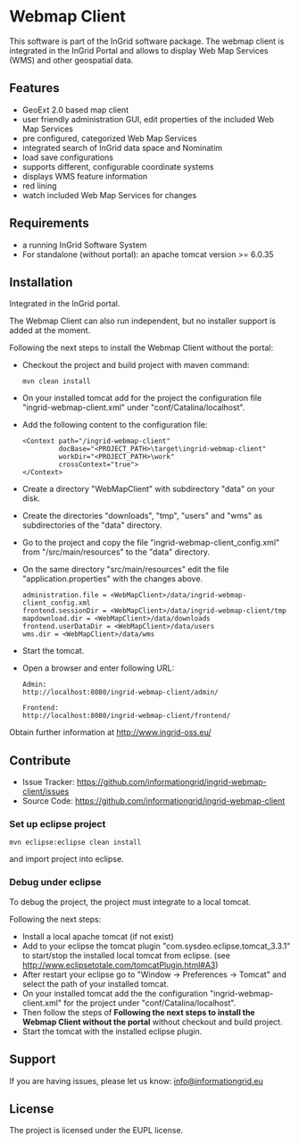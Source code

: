 Webmap Client
=============

This software is part of the InGrid software package. The webmap client is integrated in the InGrid Portal and allows to display Web Map Services (WMS) and other geospatial data.


Features
--------

- GeoExt 2.0 based map client
- user friendly administration GUI, edit properties of the included Web Map Services
- pre configured, categorized Web Map Services
- integrated search of InGrid data space and Nominatim
- load save configurations
- supports different, configurable coordinate systems
- displays WMS feature information
- red lining
- watch included Web Map Services for changes



Requirements
-------------

- a running InGrid Software System
- For standalone (without portal): an apache tomcat version >= 6.0.35

Installation
------------

Integrated in the InGrid portal. 

The Webmap Client can also run independent, but no installer support is added at the moment.

Following the next steps to install the Webmap Client without the portal:

- Checkout the project and build project with maven command:
	```
	mvn clean install
	```
- On your installed tomcat add for the project the configuration file "ingrid-webmap-client.xml" under "conf/Catalina/localhost".
- Add the following content to the configuration file:

	```
	<Context path="/ingrid-webmap-client"
	         docBase="<PROJECT_PATH>\target\ingrid-webmap-client"
	         workDir="<PROJECT_PATH>\work"
	         crossContext="true">
	</Context>
	```
- Create a directory "WebMapClient" with subdirectory "data" on your disk.
- Create the directories "downloads", "tmp", "users" and "wms" as subdirectories of the "data" directory.
- Go to the project and copy the file "ingrid-webmap-client\_config.xml" from "/src/main/resources" to the "data" directory.
- On the same directory "src/main/resources" edit the file "application.properties" with the changes above.

	 ```
	 administration.file = <WebMapClient>/data/ingrid-webmap-client_config.xml
	 frontend.sessionDir = <WebMapClient>/data/ingrid-webmap-client/tmp
	 mapdownload.dir = <WebMapClient>/data/downloads
	 frontend.userDataDir = <WebMapClient>/data/users
	 wms.dir = <WebMapClient>/data/wms
	 ```
- Start the tomcat. 
- Open a browser and enter following URL:

	```
	Admin:
	http://localhost:8080/ingrid-webmap-client/admin/
	
	Frontend:
	http://localhost:8080/ingrid-webmap-client/frontend/
	```

Obtain further information at http://www.ingrid-oss.eu/


Contribute
----------

- Issue Tracker: https://github.com/informationgrid/ingrid-webmap-client/issues
- Source Code: https://github.com/informationgrid/ingrid-webmap-client
 
### Set up eclipse project

```
mvn eclipse:eclipse clean install
```

and import project into eclipse. 

### Debug under eclipse

To debug the project, the project must integrate to a local tomcat.

Following the next steps:

- Install a local apache tomcat (if not exist)
- Add to your eclipse the tomcat plugin "com.sysdeo.eclipse.tomcat_3.3.1" to start/stop the installed local tomcat from eclipse. (see http://www.eclipsetotale.com/tomcatPlugin.html#A3)
- After restart your eclipse go to "Window -> Preferences -> Tomcat" and select the path of your installed tomcat.
- On your installed tomcat add the the configuration "ingrid-webmap-client.xml" for the project under "conf/Catalina/localhost".
- Then follow the steps of **Following the next steps to install the Webmap Client without the portal** without checkout and build project.
- Start the tomcat with the installed eclipse plugin.

Support
-------

If you are having issues, please let us know: info@informationgrid.eu

License
-------

The project is licensed under the EUPL license.
